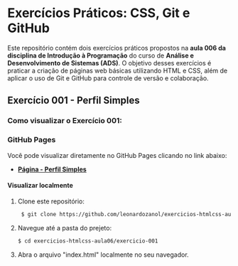 # Exercícios Práticos: CSS, Git e GitHub

Este repositório contém dois exercícios práticos propostos na **aula 006 da disciplina de Introdução à Programação** do curso de **Análise e Desenvolvimento de Sistemas (ADS)**. O objetivo desses exercícios é praticar a criação de páginas web básicas utilizando HTML e CSS, além de aplicar o uso de Git e GitHub para controle de versão e colaboração.

## Exercício 001 - Perfil Simples

### Como visualizar o Exercício 001:

### GitHub Pages
Você pode visualizar diretamente no GitHub Pages clicando no link abaixo:
- **[Página - Perfil Simples](https://leonardozanol.github.io/exercicios-htmlcss-aula06/exercicio-001/)**

#### Visualizar localmente
1. Clone este repositório:
   ```bash
    $ git clone https://github.com/leonardozanol/exercicios-htmlcss-aula06.git
   ````
2. Navegue até a pasta do prejeto:
    ```bash
    $ cd exercicios-htmlcss-aula06/exercicio-001
    ````

3. Abra o arquivo "index.html" localmente no seu navegador.